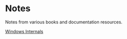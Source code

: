 # Notes

Notes from various books and documentation resources.

[Windows Internals](./WindowsInternals.md)
